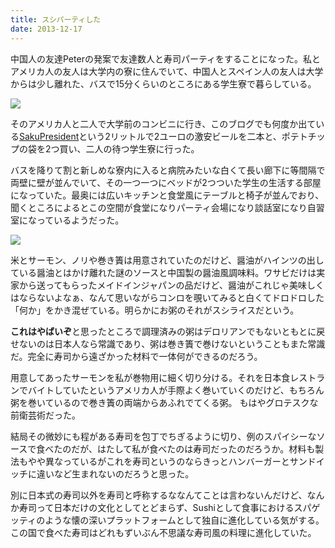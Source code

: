```yaml
---
title: スシパーティした
date: 2013-12-17
---
```


中国人の友達Peterの発案で友達数人と寿司パーティをすることになった。私とアメリカ人の友人は大学内の寮に住んでいて、中国人とスペイン人の友人は大学からは少し離れた、バスで15分くらいのところにある学生寮で暮らしている。

![](https://photos.smugmug.com/photos/i-WXvf7jN/0/4f478999/X2/i-WXvf7jN-X2.jpg)

そのアメリカ人と二人で大学前のコンビニに行き、このブログでも何度か出ている[SakuPresident](http://www.saku.ee/eng/beverages/beer/226/presidendi-8)という2リットルで2ユーロの激安ビールを二本と、ポテトチップの袋を2つ買い、二人の待つ学生寮に行った。

バスを降りて割と新しめな寮内に入ると病院みたいな白くて長い廊下に等間隔で両壁に壁が並んでいて、その一つ一つにベッドが2つついた学生の生活する部屋になっていた。最奥には広いキッチンと食堂風にテーブルと椅子が並んでおり、聞くところによるとこの空間が食堂になりパーティ会場になり談話室になり自習室になっているようだった。

![](https://photos.smugmug.com/photos/i-WT3sG9n/0/dfc8d34b/X2/i-WT3sG9n-X2.jpg)

米とサーモン、ノリや巻き簀は用意されていたのだけど、醤油がハインツの出している醤油とはかけ離れた謎のソースと中国製の醤油風調味料。ワサビだけは実家から送ってもらったメイドインジャパンの品だけど、醤油がこれじゃ美味しくはならないよなぁ、なんて思いながらコンロを覗いてみると白くてドロドロした「何か」をかき混ぜている。明らかにお粥のそれがスシライスだという。

**これはやばいぞ**と思ったところで調理済みの粥はデロリアンでもないともとに戻せないのは日本人なら常識であり、粥は巻き簀で巻けないということもまた常識だ。完全に寿司から遠ざかった材料で一体何ができるのだろう。

用意してあったサーモンを私が巻物用に細く切り分ける。それを日本食レストランでバイトしていたというアメリカ人が手際よく巻いていくのだけど、もちろん粥を巻いているので巻き簀の両端からあふれでてくる粥。
もはやグロテスクな前衛芸術だった。

結局その微妙にも程がある寿司を包丁でちぎるように切り、例のスパイシーなソースで食べたのだが、はたして私が食べたのは寿司だったのだろうか。材料も製法もやや異なっているがこれを寿司というのならきっとハンバーガーとサンドイッチに違いなど生まれないのだろうと思った。

別に日本式の寿司以外を寿司と呼称するななんてことは言わないんだけど、なんか寿司って日本だけの文化としてとどまらず、Sushiとして食事におけるスパゲッティのような懐の深いプラットフォームとして独自に進化している気がする。この国で食べた寿司はどれもずいぶん不思議な寿司風の料理に進化していた。
